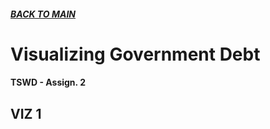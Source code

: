 ##### [**BACK TO MAIN**](https://gmccloskey13.github.io/mccloskey-portfolio/)

# Visualizing Government Debt
#### TSWD - Assign. 2

##  VIZ 1
